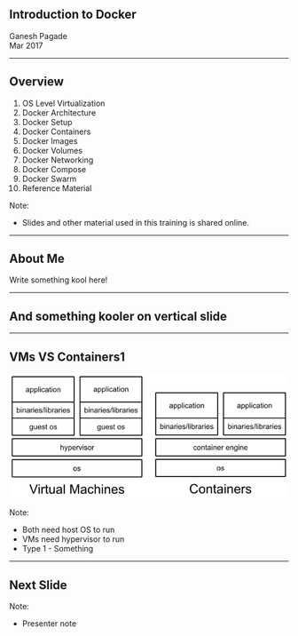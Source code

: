 ## Introduction to Docker

Ganesh Pagade  
Mar 2017

---

## Overview

1. OS Level Virtualization
1. Docker Architecture
1. Docker Setup
1. Docker Containers
1. Docker Images
1. Docker Volumes
1. Docker Networking
1. Docker Compose
1. Docker Swarm
1. Reference Material

Note:
- Slides and other material used in this training is shared online.

---

## About Me

Write something kool here!

-----

## And something kooler on vertical slide

---

## VMs VS Containers1

![](my_slides/vms_vs_containers.png)

Note:
- Both need host OS to run
- VMs need hypervisor to run
- Type 1 - Something

---

## Next Slide

Note:
- Presenter note
